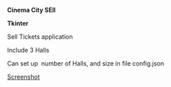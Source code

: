 <p><strong>Cinema City SEll</strong></p>
<p><strong>Tkinter</strong></p>
<p>Sell Tickets application</p>
<p>Include 3 Halls</p>
<p>Can set up &nbsp;number of Halls, and size in file config.json</p>
<p><a href="https://github.com/haveacar/cinema_city_Tkinter/blob/main/cinema%20city.png">Screenshot</a></p>
<p><br></p>
